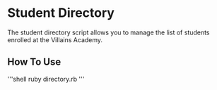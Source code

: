 # Student Directory #

The student directory script allows you to manage the list of students
enrolled at the Villains Academy.

## How To Use ##

'''shell
ruby directory.rb
'''

